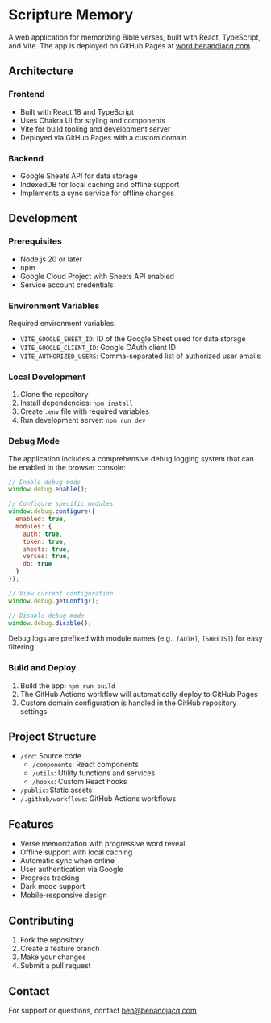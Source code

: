 # Scripture Memory

A web application for memorizing Bible verses, built with React, TypeScript, and Vite. The app is deployed on GitHub Pages at [word.benandjacq.com](https://word.benandjacq.com).

## Architecture

### Frontend
- Built with React 18 and TypeScript
- Uses Chakra UI for styling and components
- Vite for build tooling and development server
- Deployed via GitHub Pages with a custom domain

### Backend
- Google Sheets API for data storage
- IndexedDB for local caching and offline support
- Implements a sync service for offline changes

## Development

### Prerequisites
- Node.js 20 or later
- npm
- Google Cloud Project with Sheets API enabled
- Service account credentials

### Environment Variables
Required environment variables:
- `VITE_GOOGLE_SHEET_ID`: ID of the Google Sheet used for data storage
- `VITE_GOOGLE_CLIENT_ID`: Google OAuth client ID
- `VITE_AUTHORIZED_USERS`: Comma-separated list of authorized user emails

### Local Development
1. Clone the repository
2. Install dependencies: `npm install`
3. Create `.env` file with required variables
4. Run development server: `npm run dev`

### Debug Mode
The application includes a comprehensive debug logging system that can be enabled in the browser console:

```javascript
// Enable debug mode
window.debug.enable();

// Configure specific modules
window.debug.configure({
  enabled: true,
  modules: {
    auth: true,
    token: true,
    sheets: true,
    verses: true,
    db: true
  }
});

// View current configuration
window.debug.getConfig();

// Disable debug mode
window.debug.disable();
```

Debug logs are prefixed with module names (e.g., `[AUTH]`, `[SHEETS]`) for easy filtering.

### Build and Deploy
1. Build the app: `npm run build`
2. The GitHub Actions workflow will automatically deploy to GitHub Pages
3. Custom domain configuration is handled in the GitHub repository settings

## Project Structure
- `/src`: Source code
  - `/components`: React components
  - `/utils`: Utility functions and services
  - `/hooks`: Custom React hooks
- `/public`: Static assets
- `/.github/workflows`: GitHub Actions workflows

## Features
- Verse memorization with progressive word reveal
- Offline support with local caching
- Automatic sync when online
- User authentication via Google
- Progress tracking
- Dark mode support
- Mobile-responsive design

## Contributing
1. Fork the repository
2. Create a feature branch
3. Make your changes
4. Submit a pull request

## Contact
For support or questions, contact ben@benandjacq.com
